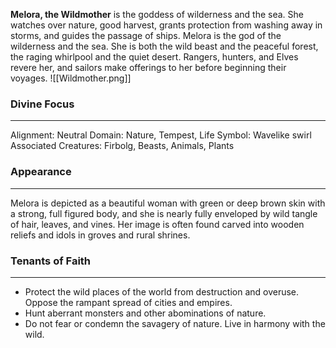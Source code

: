**Melora, the Wildmother** is the goddess of wilderness and the sea. She watches over nature, good harvest, grants protection from washing away in storms, and guides the passage of ships. Melora is the god of the wilderness and the sea. She is both the wild beast and the peaceful forest, the raging whirlpool and the quiet desert. Rangers, hunters, and Elves revere her, and sailors make offerings to her before beginning their voyages. 
![[Wildmother.png]]

### Divine Focus
---
Alignment: Neutral
Domain: Nature, Tempest, Life
Symbol: Wavelike swirl
Associated Creatures: Firbolg, Beasts, Animals, Plants
### Appearance
------
Melora is depicted as a beautiful woman with green or deep brown skin with a strong, full figured body, and she is nearly fully enveloped by wild tangle of hair, leaves, and vines. Her image is often found carved into wooden reliefs and idols in groves and rural shrines.
### Tenants of Faith
---
- Protect the wild places of the world from destruction and overuse. Oppose the rampant spread of cities and empires.
- Hunt aberrant monsters and other abominations of nature.
- Do not fear or condemn the savagery of nature. Live in harmony with the wild.